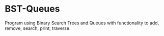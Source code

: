 # BST-Queues
Program using Binary Search Trees and Queues with functionality to add, remove, search, print, traverse.
